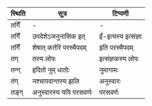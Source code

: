 | स्थिति | सूत्र | टिप्पणी |
| ----- | ------- | ------ |
| तगिँ | - | - |
| तगिँ | उपदेशेऽजनुनासिक इत् | इँ-इत्यस्य इत्संज्ञा |
| तगिँ | शेषात् कर्तरि परस्मैपदम् | इति परस्मैपदम् |
| तग् | तस्य लोपः | इत्संज्ञकस्य लोपः |
| तन्ग् | इदितो नुम् धातोः | नुमागामः |
| तंग् | नश्चापदान्तस्य झलि | अनुस्वारः |
| तङ्ग् | अनुस्वारस्य ययि परसवर्णः | परसवर्णः |
